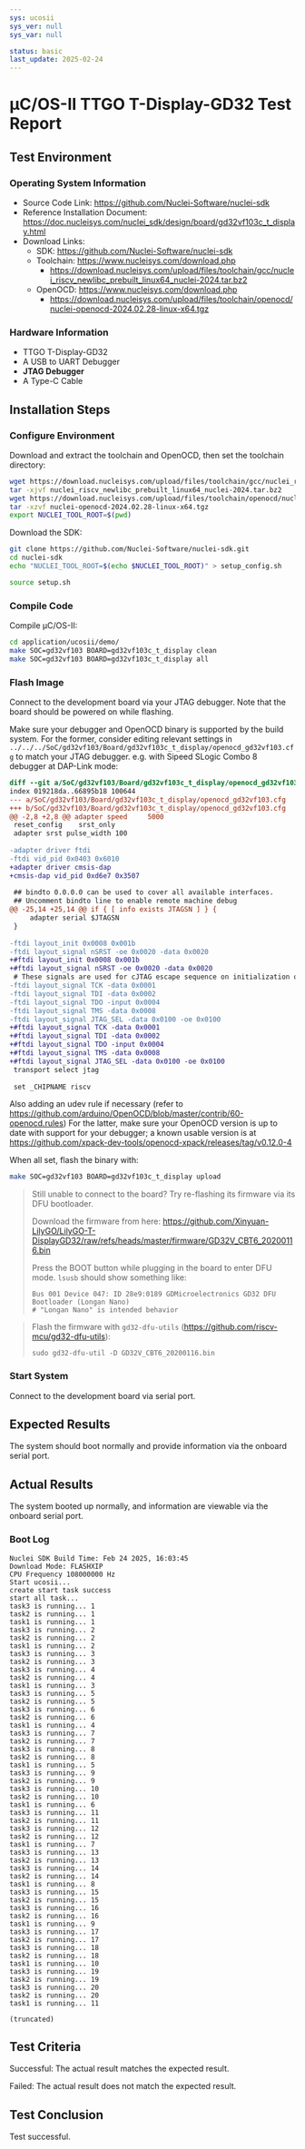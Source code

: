 ```yaml
---
sys: ucosii
sys_ver: null
sys_var: null

status: basic
last_update: 2025-02-24
---
```


# μC/OS-II TTGO T-Display-GD32 Test Report

## Test Environment

### Operating System Information

- Source Code Link: https://github.com/Nuclei-Software/nuclei-sdk
- Reference Installation Document: https://doc.nucleisys.com/nuclei_sdk/design/board/gd32vf103c_t_display.html
- Download Links:
    - SDK: https://github.com/Nuclei-Software/nuclei-sdk
    - Toolchain: https://www.nucleisys.com/download.php
        - https://download.nucleisys.com/upload/files/toolchain/gcc/nuclei_riscv_newlibc_prebuilt_linux64_nuclei-2024.tar.bz2
    - OpenOCD: https://www.nucleisys.com/download.php
        - https://download.nucleisys.com/upload/files/toolchain/openocd/nuclei-openocd-2024.02.28-linux-x64.tgz

### Hardware Information

- TTGO T-Display-GD32
- A USB to UART Debugger
- **JTAG Debugger**
- A Type-C Cable

## Installation Steps

### Configure Environment

Download and extract the toolchain and OpenOCD, then set the toolchain directory:
```bash
wget https://download.nucleisys.com/upload/files/toolchain/gcc/nuclei_riscv_newlibc_prebuilt_linux64_nuclei-2024.tar.bz2
tar -xjvf nuclei_riscv_newlibc_prebuilt_linux64_nuclei-2024.tar.bz2
wget https://download.nucleisys.com/upload/files/toolchain/openocd/nuclei-openocd-2024.02.28-linux-x64.tgz
tar -xzvf nuclei-openocd-2024.02.28-linux-x64.tgz
export NUCLEI_TOOL_ROOT=$(pwd)
```

Download the SDK:
```bash
git clone https://github.com/Nuclei-Software/nuclei-sdk.git
cd nuclei-sdk
echo "NUCLEI_TOOL_ROOT=$(echo $NUCLEI_TOOL_ROOT)" > setup_config.sh

source setup.sh
```

### Compile Code

Compile μC/OS-II:
```bash
cd application/ucosii/demo/
make SOC=gd32vf103 BOARD=gd32vf103c_t_display clean
make SOC=gd32vf103 BOARD=gd32vf103c_t_display all
```

### Flash Image

Connect to the development board via your JTAG debugger. Note that the board should be powered on while flashing.

Make sure your debugger and OpenOCD binary is supported by the build system.
For the former, consider editing relevant settings in `../../../SoC/gd32vf103/Board/gd32vf103c_t_display/openocd_gd32vf103.cfg` to match your JTAG debugger.
e.g. with Sipeed SLogic Combo 8 debugger at DAP-Link mode:
```diff
diff --git a/SoC/gd32vf103/Board/gd32vf103c_t_display/openocd_gd32vf103.cfg b/SoC/gd32vf103/Board/gd32vf103c_t_display/openocd_gd32vf103.cfg
index 019218da..66895b18 100644
--- a/SoC/gd32vf103/Board/gd32vf103c_t_display/openocd_gd32vf103.cfg
+++ b/SoC/gd32vf103/Board/gd32vf103c_t_display/openocd_gd32vf103.cfg
@@ -2,8 +2,8 @@ adapter speed     5000
 reset_config    srst_only
 adapter srst pulse_width 100
 
-adapter driver ftdi
-ftdi vid_pid 0x0403 0x6010
+adapter driver cmsis-dap
+cmsis-dap vid_pid 0xd6e7 0x3507
 
 ## bindto 0.0.0.0 can be used to cover all available interfaces.
 ## Uncomment bindto line to enable remote machine debug
@@ -25,14 +25,14 @@ if { [ info exists JTAGSN ] } {
     adapter serial $JTAGSN
 }
 
-ftdi layout_init 0x0008 0x001b
-ftdi layout_signal nSRST -oe 0x0020 -data 0x0020
+#ftdi layout_init 0x0008 0x001b
+#ftdi layout_signal nSRST -oe 0x0020 -data 0x0020
 # These signals are used for cJTAG escape sequence on initialization only
-ftdi layout_signal TCK -data 0x0001
-ftdi layout_signal TDI -data 0x0002
-ftdi layout_signal TDO -input 0x0004
-ftdi layout_signal TMS -data 0x0008
-ftdi layout_signal JTAG_SEL -data 0x0100 -oe 0x0100
+#ftdi layout_signal TCK -data 0x0001
+#ftdi layout_signal TDI -data 0x0002
+#ftdi layout_signal TDO -input 0x0004
+#ftdi layout_signal TMS -data 0x0008
+#ftdi layout_signal JTAG_SEL -data 0x0100 -oe 0x0100
 transport select jtag
 
 set _CHIPNAME riscv
```

Also adding an udev rule if necessary (refer to https://github.com/arduino/OpenOCD/blob/master/contrib/60-openocd.rules)
For the latter, make sure your OpenOCD version is up to date with support for your debugger; a known usable version is at https://github.com/xpack-dev-tools/openocd-xpack/releases/tag/v0.12.0-4

When all set, flash the binary with:
```bash
make SOC=gd32vf103 BOARD=gd32vf103c_t_display upload
```

> Still unable to connect to the board? Try re-flashing its firmware via its DFU bootloader.
> 
> Download the firmware from here: https://github.com/Xinyuan-LilyGO/LilyGO-T-DisplayGD32/raw/refs/heads/master/firmware/GD32V_CBT6_20200116.bin
> 
> Press the BOOT button while plugging in the board to enter DFU mode. `lsusb` should show something like:
> 
> ```shell
> Bus 001 Device 047: ID 28e9:0189 GDMicroelectronics GD32 DFU Bootloader (Longan Nano)
> # "Longan Nano" is intended behavior
> ```

> Flash the firmware with `gd32-dfu-utils` (https://github.com/riscv-mcu/gd32-dfu-utils):
> 
> ```shell
> sudo gd32-dfu-util -D GD32V_CBT6_20200116.bin
> ```

### Start System

Connect to the development board via serial port.

## Expected Results

The system should boot normally and provide information via the onboard serial port.

## Actual Results

The system booted up normally, and information are viewable via the onboard serial port.

### Boot Log

```log
Nuclei SDK Build Time: Feb 24 2025, 16:03:45
Download Mode: FLASHXIP
CPU Frequency 108000000 Hz
Start ucosii...
create start task success
start all task...
task3 is running... 1
task2 is running... 1
task1 is running... 1
task3 is running... 2
task2 is running... 2
task1 is running... 2
task3 is running... 3
task2 is running... 3
task3 is running... 4
task2 is running... 4
task1 is running... 3
task3 is running... 5
task2 is running... 5
task3 is running... 6
task2 is running... 6
task1 is running... 4
task3 is running... 7
task2 is running... 7
task3 is running... 8
task2 is running... 8
task1 is running... 5
task3 is running... 9
task2 is running... 9
task3 is running... 10
task2 is running... 10
task1 is running... 6
task3 is running... 11
task2 is running... 11
task3 is running... 12
task2 is running... 12
task1 is running... 7
task3 is running... 13
task2 is running... 13
task3 is running... 14
task2 is running... 14
task1 is running... 8
task3 is running... 15
task2 is running... 15
task3 is running... 16
task2 is running... 16
task1 is running... 9
task3 is running... 17
task2 is running... 17
task3 is running... 18
task2 is running... 18
task1 is running... 10
task3 is running... 19
task2 is running... 19
task3 is running... 20
task2 is running... 20
task1 is running... 11

(truncated)
```

## Test Criteria

Successful: The actual result matches the expected result.

Failed: The actual result does not match the expected result.

## Test Conclusion

Test successful.
